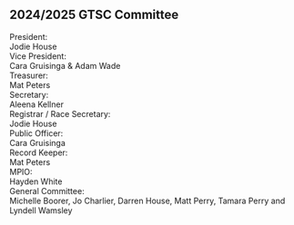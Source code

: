 <h2 class="heading-text">2024/2025 GTSC Committee</h2>

<div class="committeewrapper">

 <div class="grid-committee">
  <div class="committee-title">President:</div>
  <div class="committee-member">Jodie House</div>

  <div class="committee-title">Vice President:</div>
   <div class="committee-member">Cara Gruisinga & Adam Wade</div>

  <div class="committee-title">Treasurer:</div>
  <div class="committee-member">Mat Peters</div>

  <div class="committee-title">Secretary:</div>
  <div class="committee-member">Aleena Kellner</div>

  <div class="committee-title">Registrar / Race Secretary:</div>
  <div class="committee-member">Jodie House</div>

  <div class="committee-title">Public Officer:</div>
  <div class="committee-member">Cara Gruisinga</div>

  <div class="committee-title">Record Keeper:</div>
  <div class="committee-member">Mat Peters</div>

  <div class="committee-title">MPIO:</div>
  <div class="committee-member">Hayden White</div>

  <div class="committee-title">General Committee:</div>
  <div class="committee-member">Michelle Boorer, Jo Charlier, Darren House, Matt Perry, Tamara Perry and Lyndell Wamsley</div>

  </div>